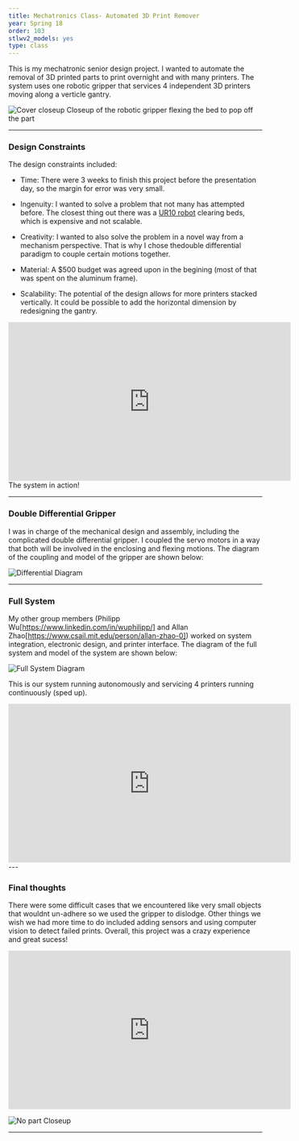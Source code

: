 ```yaml
---
title: Mechatronics Class- Automated 3D Print Remover
year: Spring 18
order: 103
stlwv2_models: yes
type: class
---
```


This is my mechatronic senior design project. 
I wanted to automate the removal of 3D printed parts to print overnight and with many printers. 
The system uses one robotic gripper that services 4 independent 3D printers moving along a verticle gantry. 

![Cover closeup](/website/assets/images/automatedCoverPic.jpg)
Closeup of the robotic gripper flexing the bed to pop off the part

---

### Design Constraints

The design constraints included:

- Time: 
There were 3 weeks to finish this project before the presentation day, so the margin for error was very small.

- Ingenuity:
I wanted to solve a problem that not many has attempted before. The closest thing out there was a [UR10 robot](https://www.youtube.com/watch?v=qo_rtzEI_7Y) clearing beds, which is expensive and not scalable.

- Creativity: 
I wanted to also solve the problem in a novel way from a mechanism perspective. That is why I chose thedouble differential paradigm to couple certain motions together.

- Material:
A $500 budget was agreed upon in the begining (most of that was spent on the aluminum frame).

- Scalability:
The potential of the design allows for more printers stacked vertically. It could be possible to add the horizontal dimension by redesigning the gantry.

<iframe width="560" height="315" src="https://www.youtube.com/embed/X024T64uNLE" frameborder="0" allow="accelerometer; autoplay; encrypted-media; gyroscope; picture-in-picture" allowfullscreen></iframe> 
The system in action!

---
### Double Differential Gripper

I was in charge of the mechanical design and assembly, including the complicated double differential gripper. 
I coupled the servo motors in a way that both will be involved in the enclosing and flexing motions.
The diagram of the coupling and model of the gripper are shown below:

![Differential Diagram](/website/assets/images/automatedDifferential.jpg)

<div class="stlwv2-model" data-model-url="/website/assets/models/automatedDiff.STL"></div>

---
### Full System

My other group members (Philipp Wu[https://www.linkedin.com/in/wuphilipp/] and Allan Zhao[https://www.csail.mit.edu/person/allan-zhao-0]) worked on system integration, electronic design, and printer interface.
The diagram of the full system and model of the system are shown below:


![Full System Diagram](/website/assets/images/automatedSystem.jpg)

<div class="stlwv2-model" data-model-url="/website/assets/models/automatedFull.STL"></div>

This is our system running autonomously and servicing 4 printers running continuously (sped up).
<iframe width="560" height="315" src="https://www.youtube.com/embed/rJwPoovYx2k" frameborder="0" allow="accelerometer; autoplay; encrypted-media; gyroscope; picture-in-picture" allowfullscreen></iframe>
---

### Final thoughts	

There were some difficult cases that we encountered like very small objects that wouldnt un-adhere so we used the gripper to dislodge.
Other things we wish we had more time to do included adding sensors and using computer vision to detect failed prints. 
Overall, this project was a crazy experience and great sucess!

<iframe width="560" height="315" src="https://www.youtube.com/embed/oojNtPXFrFY" frameborder="0" allow="accelerometer; autoplay; encrypted-media; gyroscope; picture-in-picture" allowfullscreen></iframe>

![No part Closeup](/website/assets/images/automatedCloseup.jpg)



---
